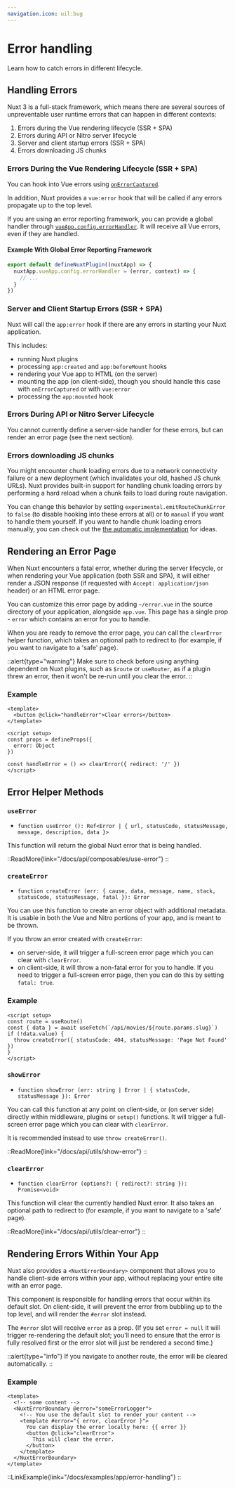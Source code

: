 ```yaml
---
navigation.icon: uil:bug
---
```


# Error handling

Learn how to catch errors in different lifecycle.

## Handling Errors

Nuxt 3 is a full-stack framework, which means there are several sources of unpreventable user runtime errors that can happen in different contexts:

1. Errors during the Vue rendering lifecycle (SSR + SPA)
1. Errors during API or Nitro server lifecycle
1. Server and client startup errors (SSR + SPA)
1. Errors downloading JS chunks

### Errors During the Vue Rendering Lifecycle (SSR + SPA)

You can hook into Vue errors using [`onErrorCaptured`](https://vuejs.org/api/composition-api-lifecycle.html#onerrorcaptured).

In addition, Nuxt provides a `vue:error` hook that will be called if any errors propagate up to the top level.

If you are using an error reporting framework, you can provide a global handler through [`vueApp.config.errorHandler`](https://vuejs.org/api/application.html#app-config-errorhandler). It will receive all Vue errors, even if they are handled.

#### Example With Global Error Reporting Framework

```js
export default defineNuxtPlugin((nuxtApp) => {
  nuxtApp.vueApp.config.errorHandler = (error, context) => {
    // ...
  }
})
```

### Server and Client Startup Errors (SSR + SPA)

Nuxt will call the `app:error` hook if there are any errors in starting your Nuxt application.

This includes:

* running Nuxt plugins
* processing `app:created` and `app:beforeMount` hooks
* rendering your Vue app to HTML (on the server)
* mounting the app (on client-side), though you should handle this case with `onErrorCaptured` or with `vue:error`
* processing the `app:mounted` hook

### Errors During API or Nitro Server Lifecycle

You cannot currently define a server-side handler for these errors, but can render an error page (see the next section).

### Errors downloading JS chunks

You might encounter chunk loading errors due to a network connectivity failure or a new deployment (which invalidates your old, hashed JS chunk URLs). Nuxt provides built-in support for handling chunk loading errors by performing a hard reload when a chunk fails to load during route navigation.

You can change this behavior by setting `experimental.emitRouteChunkError` to `false` (to disable hooking into these errors at all) or to `manual` if you want to handle them yourself. If you want to handle chunk loading errors manually, you can check out the [the automatic implementation](https://github.com/nuxt/nuxt/blob/main/packages/nuxt/src/app/plugins/chunk-reload.client.ts) for ideas.

## Rendering an Error Page

When Nuxt encounters a fatal error, whether during the server lifecycle, or when rendering your Vue application (both SSR and SPA), it will either render a JSON response (if requested with `Accept: application/json` header) or an HTML error page.

You can customize this error page by adding `~/error.vue` in the source directory of your application, alongside `app.vue`. This page has a single prop - `error` which contains an error for you to handle.

When you are ready to remove the error page, you can call the `clearError` helper function, which takes an optional path to redirect to (for example, if you want to navigate to a 'safe' page).

::alert{type="warning"}
Make sure to check before using anything dependent on Nuxt plugins, such as `$route` or `useRouter`, as if a plugin threw an error, then it won't be re-run until you clear the error.
::

### Example

```vue [error.vue]
<template>
  <button @click="handleError">Clear errors</button>
</template>

<script setup>
const props = defineProps({
  error: Object
})

const handleError = () => clearError({ redirect: '/' })
</script>
```

## Error Helper Methods

### `useError`

* `function useError (): Ref<Error | { url, statusCode, statusMessage, message, description, data }>`

This function will return the global Nuxt error that is being handled.

::ReadMore{link="/docs/api/composables/use-error"}
::

### `createError`

* `function createError (err: { cause, data, message, name, stack, statusCode, statusMessage, fatal }): Error`

You can use this function to create an error object with additional metadata. It is usable in both the Vue and Nitro portions of your app, and is meant to be thrown.

If you throw an error created with `createError`:

* on server-side, it will trigger a full-screen error page which you can clear with `clearError`.
* on client-side, it will throw a non-fatal error for you to handle. If you need to trigger a full-screen error page, then you can do this by setting `fatal: true`.

### Example

```vue [pages/movies/[slug].vue]
<script setup>
const route = useRoute()
const { data } = await useFetch(`/api/movies/${route.params.slug}`)
if (!data.value) {
  throw createError({ statusCode: 404, statusMessage: 'Page Not Found' })
}
</script>
```

### `showError`

* `function showError (err: string | Error | { statusCode, statusMessage }): Error`

You can call this function at any point on client-side, or (on server side) directly within middleware, plugins or `setup()` functions. It will trigger a full-screen error page which you can clear with `clearError`.

It is recommended instead to use `throw createError()`.

::ReadMore{link="/docs/api/utils/show-error"}
::

### `clearError`

* `function clearError (options?: { redirect?: string }): Promise<void>`

This function will clear the currently handled Nuxt error. It also takes an optional path to redirect to (for example, if you want to navigate to a 'safe' page).

::ReadMore{link="/docs/api/utils/clear-error"}
::

## Rendering Errors Within Your App

Nuxt also provides a `<NuxtErrorBoundary>` component that allows you to handle client-side errors within your app, without replacing your entire site with an error page.

This component is responsible for handling errors that occur within its default slot. On client-side, it will prevent the error from bubbling up to the top level, and will render the `#error` slot instead.

The `#error` slot will receive `error` as a prop. (If you set `error = null` it will trigger re-rendering the default slot; you'll need to ensure that the error is fully resolved first or the error slot will just be rendered a second time.)

::alert{type="info"}
If you navigate to another route, the error will be cleared automatically.
::

### Example

```vue [pages/index.vue]
<template>
  <!-- some content -->
  <NuxtErrorBoundary @error="someErrorLogger">
    <!-- You use the default slot to render your content -->
    <template #error="{ error, clearError }">
      You can display the error locally here: {{ error }}
      <button @click="clearError">
        This will clear the error.
      </button>
    </template>
  </NuxtErrorBoundary>
</template>
```

::LinkExample{link="/docs/examples/app/error-handling"}
::
